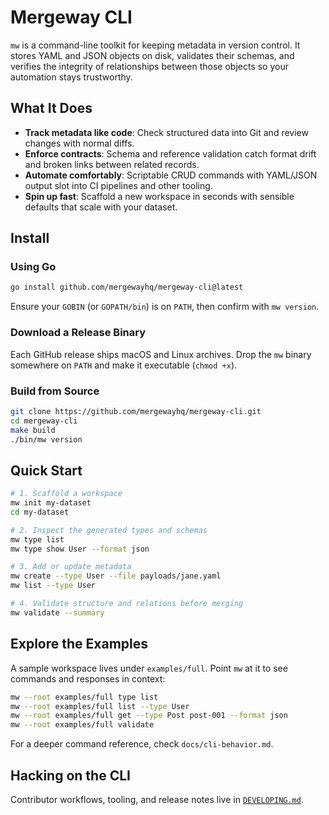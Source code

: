 # Mergeway CLI

`mw` is a command-line toolkit for keeping metadata in version control. It stores YAML and JSON objects on disk, validates their schemas, and verifies the integrity of relationships between those objects so your automation stays trustworthy.

## What It Does

- **Track metadata like code**: Check structured data into Git and review changes with normal diffs.
- **Enforce contracts**: Schema and reference validation catch format drift and broken links between related records.
- **Automate comfortably**: Scriptable CRUD commands with YAML/JSON output slot into CI pipelines and other tooling.
- **Spin up fast**: Scaffold a new workspace in seconds with sensible defaults that scale with your dataset.

## Install

### Using Go

```bash
go install github.com/mergewayhq/mergeway-cli@latest
```

Ensure your `GOBIN` (or `GOPATH/bin`) is on `PATH`, then confirm with `mw version`.

### Download a Release Binary

Each GitHub release ships macOS and Linux archives. Drop the `mw` binary somewhere on `PATH` and make it executable (`chmod +x`).

### Build from Source

```bash
git clone https://github.com/mergewayhq/mergeway-cli.git
cd mergeway-cli
make build
./bin/mw version
```

## Quick Start

```bash
# 1. Scaffold a workspace
mw init my-dataset
cd my-dataset

# 2. Inspect the generated types and schemas
mw type list
mw type show User --format json

# 3. Add or update metadata
mw create --type User --file payloads/jane.yaml
mw list --type User

# 4. Validate structure and relations before merging
mw validate --summary
```

## Explore the Examples

A sample workspace lives under `examples/full`. Point `mw` at it to see commands and responses in context:

```bash
mw --root examples/full type list
mw --root examples/full list --type User
mw --root examples/full get --type Post post-001 --format json
mw --root examples/full validate
```

For a deeper command reference, check `docs/cli-behavior.md`.

## Hacking on the CLI

Contributor workflows, tooling, and release notes live in [`DEVELOPING.md`](DEVELOPING.md).
